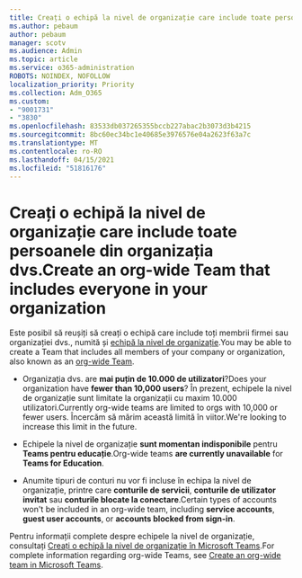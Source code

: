 ```yaml
---
title: Creați o echipă la nivel de organizație care include toate persoanele din organizația dvs.
ms.author: pebaum
author: pebaum
manager: scotv
ms.audience: Admin
ms.topic: article
ms.service: o365-administration
ROBOTS: NOINDEX, NOFOLLOW
localization_priority: Priority
ms.collection: Adm_O365
ms.custom:
- "9001731"
- "3830"
ms.openlocfilehash: 83533db037265355bccb227abac2b3073d3b4215
ms.sourcegitcommit: 8bc60ec34bc1e40685e3976576e04a2623f63a7c
ms.translationtype: MT
ms.contentlocale: ro-RO
ms.lasthandoff: 04/15/2021
ms.locfileid: "51816176"
---
```

# <a name="create-an-org-wide-team-that-includes-everyone-in-your-organization"></a><span data-ttu-id="8308a-102">Creați o echipă la nivel de organizație care include toate persoanele din organizația dvs.</span><span class="sxs-lookup"><span data-stu-id="8308a-102">Create an org-wide Team that includes everyone in your organization</span></span>

<span data-ttu-id="8308a-103">Este posibil să reușiți să creați o echipă care include toți membrii firmei sau organizației dvs., numită și [echipă la nivel de organizație](https://docs.microsoft.com/microsoftteams/create-an-org-wide-team).</span><span class="sxs-lookup"><span data-stu-id="8308a-103">You may be able to create a Team that includes all members of your company or organization, also known as an [org-wide Team](https://docs.microsoft.com/microsoftteams/create-an-org-wide-team).</span></span>

- <span data-ttu-id="8308a-104">Organizația dvs. are **mai puțin de 10.000 de utilizatori**?</span><span class="sxs-lookup"><span data-stu-id="8308a-104">Does your organization have **fewer than 10,000 users**?</span></span> <span data-ttu-id="8308a-105">În prezent, echipele la nivel de organizație sunt limitate la organizații cu maxim 10.000 utilizatori.</span><span class="sxs-lookup"><span data-stu-id="8308a-105">Currently org-wide teams are limited to orgs with 10,000 or fewer users.</span></span> <span data-ttu-id="8308a-106">Încercăm să mărim această limită în viitor.</span><span class="sxs-lookup"><span data-stu-id="8308a-106">We're looking to increase this limit in the future.</span></span>

- <span data-ttu-id="8308a-107">Echipele la nivel de organizație **sunt momentan indisponibile** pentru **Teams pentru educație**.</span><span class="sxs-lookup"><span data-stu-id="8308a-107">Org-wide teams **are currently unavailable** for **Teams for Education**.</span></span>

- <span data-ttu-id="8308a-108">Anumite tipuri de conturi nu vor fi incluse în echipa la nivel de organizație, printre care **conturile de servicii**, **conturile de utilizator invitat** sau **conturile blocate la conectare**.</span><span class="sxs-lookup"><span data-stu-id="8308a-108">Certain types of accounts won't be included in an org-wide team, including **service accounts**, **guest user accounts**, or **accounts blocked from sign-in**.</span></span>

<span data-ttu-id="8308a-109">Pentru informații complete despre echipele la nivel de organizație, consultați [Creați o echipă la nivel de organizație în Microsoft Teams](https://docs.microsoft.com/microsoftteams/create-an-org-wide-team).</span><span class="sxs-lookup"><span data-stu-id="8308a-109">For complete information regarding org-wide Teams, see [Create an org-wide team in Microsoft Teams](https://docs.microsoft.com/microsoftteams/create-an-org-wide-team).</span></span> 
